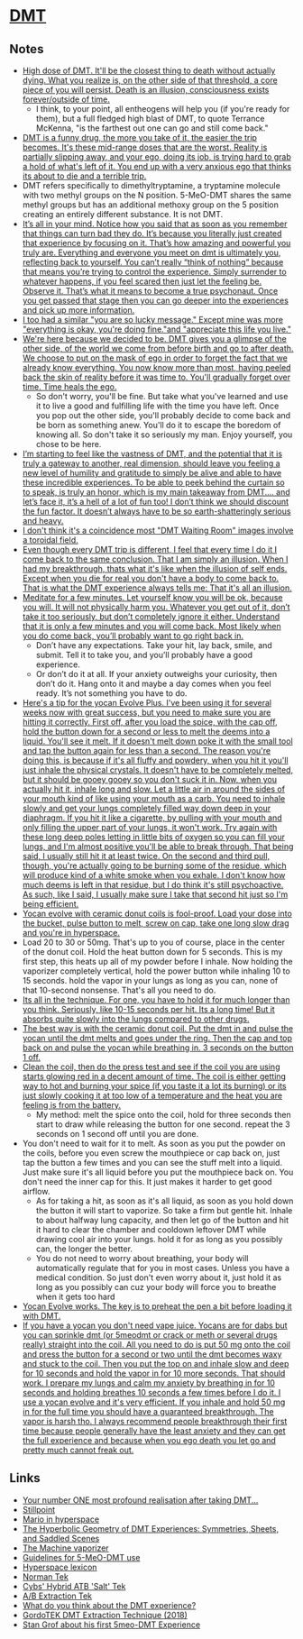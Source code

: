 # [DMT](https://psychonautwiki.org/w/index.php?title=DMT)

## Notes

- [High dose of DMT. It'll be the closest thing to death without actually dying. What you realize is, on the other side of that threshold, a core piece of you will persist. Death is an illusion, consciousness exists forever/outside of time.](https://www.reddit.com/r/Psychonaut/comments/7sec24/does_any_psychedelic_allow_you_to_make_peace_with/)
  - I think, to your point, all entheogens will help you (if you're ready for them), but a full fledged high blast of DMT, to quote Terrance McKenna, "is the farthest out one can go and still come back."
- [DMT is a funny drug, the more you take of it, the easier the trip becomes. It's these mid-range doses that are the worst. Reality is partially slipping away, and your ego, doing its job, is trying hard to grab a hold of what's left of it. You end up with a very anxious ego that thinks its about to die and a terrible trip.](https://www.reddit.com/r/DMT/comments/7zqb5i/anyone_else_got_traumatized/)
- DMT refers specifically to dimethyltryptamine, a tryptamine molecule with two methyl groups on the N position. 5-MeO-DMT shares the same methyl groups but has an additional methoxy group on the 5 position creating an entirely different substance. It is not DMT.
- [It’s all in your mind. Notice how you said that as soon as you remember that things can turn bad they do. It’s because you literally just created that experience by focusing on it. That’s how amazing and powerful you truly are. Everything and everyone you meet on dmt is ultimately you, reflecting back to yourself. You can’t really “think of nothing” because that means you’re trying to control the experience. Simply surrender to whatever happens, if you feel scared then just let the feeling be. Observe it. That’s what it means to become a true psychonaut. Once you get passed that stage then you can go deeper into the experiences and pick up more information.](https://www.reddit.com/r/DMT/comments/89mmsl/scared_of_dmt/)
- [I too had a similar "you are so lucky message." Except mine was more "everything is okay, you're doing fine."and "appreciate this life you live."](https://www.reddit.com/r/Psychonaut/comments/5zimh9/first_dmt_experience_i_wasnt_ready/deyx02z/)
- [We're here because we decided to be. DMT gives you a glimpse of the other side, of the world we come from before birth and go to after death. We choose to put on the mask of ego in order to forget the fact that we already know everything. You now know more than most, having peeled back the skin of reality before it was time to. You'll gradually forget over time. Time heals the ego.](https://www.reddit.com/r/DMT/comments/8ic954/my_mind_wants_to_forget_that_i_did_dmt/)
  - So don't worry, you'll be fine. But take what you've learned and use it to live a good and fulfilling life with the time you have left. Once you pop out the other side, you'll probably decide to come back and be born as something anew. You'll do it to escape the boredom of knowing all. So don't take it so seriously my man. Enjoy yourself, you chose to be here.
- [I’m starting to feel like the vastness of DMT, and the potential that it is truly a gateway to another, real dimension, should leave you feeling a new level of humility and gratitude to simply be alive and able to have these incredible experiences. To be able to peek behind the curtain so to speak, is truly an honor, which is my main takeaway from DMT.... and let’s face it, it’s a hell of a lot of fun too! I don’t think we should discount the fun factor. It doesn’t always have to be so earth-shatteringly serious and heavy.](https://www.reddit.com/r/DMT/comments/8j3syx/anyone_else_feels_that_the_dmt_experience_is_so/)
- [I don't think it's a coincidence most "DMT Waiting Room" images involve a toroidal field.](https://www.reddit.com/r/holofractal/comments/8t9zkf/i_dont_think_its_a_coincidence_most_dmt_waiting/)
- [Even though every DMT trip is different, I feel that every time I do it I come back to the same conclusion. That I am simply an illusion. When I had my breakthrough, thats what it's like when the illusion of self ends. Except when you die for real you don't have a body to come back to. That is what the DMT experience always tells me: That it's all an illusion.](https://www.reddit.com/r/DMT/comments/93od26/advice_for_people_who_want_to_try_dmt/)
- [Meditate for a few minutes. Let yourself know you will be ok, because you will. It will not physically harm you. Whatever you get out of it, don’t take it too seriously, but don’t completely ignore it either. Understand that it is only a few minutes and you will come back. Most likely when you do come back, you’ll probably want to go right back in.](https://www.reddit.com/r/DMT/comments/9fmxf6/i_cannot_physically_make_myself_consume_dmt/)
  - Don’t have any expectations. Take your hit, lay back, smile, and submit. Tell it to take you, and you’ll probably have a good experience.
  - Or don’t do it at all. If your anxiety outweighs your curiosity, then don’t do it. Hang onto it and maybe a day comes when you feel ready. It’s not something you have to do.
- [Here's a tip for the yocan Evolve Plus. I've been using it for several weeks now with great success, but you need to make sure you are hitting it correctly. First off, after you load the spice, with the cap off, hold the button down for a second or less to melt the deems into a liquid. You'll see it melt. If it doesn't melt down poke it with the small tool and tap the button again for less than a second. The reason you're doing this, is because if it's all fluffy and powdery, when you hit it you'll just inhale the physical crystals. It doesn't have to be completely melted, but it should be gooey gooey so you don't suck it in. Now, when you actually hit it, inhale long and slow. Let a little air in around the sides of your mouth kind of like using your mouth as a carb. You need to inhale slowly and get your lungs completely filled way down deep in your diaphragm. If you hit it like a cigarette, by pulling with your mouth and only filling the upper part of your lungs, it won't work. Try again with these long deep poles letting in little bits of oxygen so you can fill your lungs, and I'm almost positive you'll be able to break through. That being said, I usually still hit it at least twice. On the second and third pull, though, you're actually going to be burning some of the residue, which will produce kind of a white smoke when you exhale. I don't know how much deems is left in that residue, but I do think it's still psychoactive. As such, like I said, I usually make sure I take that second hit just so I'm being efficient.](https://www.reddit.com/r/DMT/comments/apkopg/did_40mg_didnt_breakthrough_questions/)
- [Yocan evolve with ceramic donut coils is fool-proof. Load your dose into the bucket, pulse button to melt, screw on cap, take one long slow drag and you're in hyperspace.](https://www.reddit.com/r/DMT/comments/aeanza/i_know_nothing_at_all_about_vaping_and_i_mean/)
- Load 20 to 30 or 50mg. That's up to you of course, place in the center of the donut coil. Hold the heat button down for 5 seconds. This is my first step, this heats up all of my powder before I inhale. Now holding the vaporizer completely vertical, hold the power button while inhaling 10 to 15 seconds. hold the vapor in your lungs as long as you can, none of that 10-second nonsense. That's all you need to do.
- [Its all in the technique. For one, you have to hold it for much longer than you think. Seriously, like 10-15 seconds per hit. Its a long time! But it absorbs quite slowly into the lungs compared to other drugs.](https://www.reddit.com/r/DMT/comments/8da3lv/disappointing_first_trip/)
- [The best way is with the ceramic donut coil. Put the dmt in and pulse the yocan until the dmt melts and goes under the ring. Then the cap and top back on and pulse the yocan while breathing in. 3 seconds on the button 1 off.](https://www.reddit.com/r/DMT/comments/apy1qf/what_is_the_proper_way_to_vape_dmt_in_a_yocan/)
- [Clean the coil, then do the press test and see if the coil you are using starts glowing red in a decent amount of time. The coil is either getting way to hot and burning your spice (if you taste it a lot its burning) or its just slowly cooking it at too low of a temperature and the heat you are feeling is from the battery.](https://www.reddit.com/r/Psychonaut/comments/9lcaw5/dmt_how_are_you_supposed_to_use_the_yocan_evolve/)
  - My method: melt the spice onto the coil, hold for three seconds then start to draw while releasing the button for one second. repeat the 3 seconds on 1 second off until you are done.
- You don't need to wait for it to melt. As soon as you put the powder on the coils, before you even screw the mouthpiece or cap back on, just tap the button a few times and you can see the stuff melt into a liquid. Just make sure it's all liquid before you put the mouthpiece back on. You don't need the inner cap for this. It just makes it harder to get good airflow.
  - As for taking a hit, as soon as it's all liquid, as soon as you hold down the button it will start to vaporize. So take a firm but gentle hit. Inhale to about halfway lung capacity, and then let go of the button and hit it hard to clear the chamber and cooldown leftover DMT while drawing cool air into your lungs. hold it for as long as you possibly can, the longer the better.
  - You do not need to worry about breathing, your body will automatically regulate that for you in most cases. Unless you have a medical condition. So just don't even worry about it, just hold it as long as you possibly can cuz your body will force you to breathe when it gets too hard
- [Yocan Evolve works. The key is to preheat the pen a bit before loading it with DMT.](https://www.reddit.com/r/DMT/comments/apmc92/dmt_with_yocan_evolve/)
- [If you have a yocan you don't need vape juice. Yocans are for dabs but you can sprinkle dmt (or 5meodmt or crack or meth or several drugs really) straight into the coil. All you need to do is put 50 mg onto the coil and press the button for a second or two until the dmt becomes waxy and stuck to the coil. Then you put the top on and inhale slow and deep for 10 seconds and hold the vapor in for 10 more seconds. That should work. I prepare my lungs and calm my anxiety by breathing in for 10 seconds and holding breathes 10 seconds a few times before I do it. I use a yocan evolve and it's very efficient. If you inhale and hold 50 mg in for the full time you should have a guaranteed breakthrough. The vapor is harsh tho. I always recommend people breakthrough their first time because people generally have the least anxiety and they can get the full experience and because when you ego death you let go and pretty much cannot freak out.](https://www.reddit.com/r/DMT/comments/9lz7ym/could_i_get_a_comprehensive_smoking_guide_im/)

## Links

- [Your number ONE most profound realisation after taking DMT...](https://www.reddit.com/r/DMT/comments/7mnp7f/your_number_one_most_profound_realisation_after/)
- [Stillpoint](https://vimeo.com/171672516)
- [Mario in hyperspace](https://www.youtube.com/watch?v=uFqE0uyD2H4&feature=youtu.be)
- [The Hyperbolic Geometry of DMT Experiences: Symmetries, Sheets, and Saddled Scenes](https://qualiacomputing.com/2016/12/12/the-hyperbolic-geometry-of-dmt-experiences/)
- [The Machine vaporizer](https://wiki.dmt-nexus.me/The_Machine)
- [Guidelines for 5-MeO-DMT use](https://www.dmt-nexus.me/forum/default.aspx?g=posts&t=75496)
- [Hyperspace lexicon](https://wiki.dmt-nexus.me/Hyperspace_lexicon)
- [Norman Tek](https://psychonautwiki.org/wiki/Norman_Tek)
- [Cybs' Hybrid ATB 'Salt' Tek](https://wiki.dmt-nexus.me/Cybs'_Hybrid_ATB_'Salt'_Tek#Required_Equipment)
- [A/B Extraction Tek](https://www.reddit.com/r/DMT/comments/7kcuuh/ab_dmt_extraction_tek/)
- [What do you think about the DMT experience?](https://www.reddit.com/r/RationalPsychonaut/comments/919nrn/what_do_you_think_about_the_dmt_experience/)
- [GordoTEK DMT Extraction Technique (2018)](https://www.dailymotion.com/video/x6era19)
- [Stan Grof about his first 5meo-DMT Experience](https://www.youtube.com/watch?v=xFXQIQp-O2Q)
